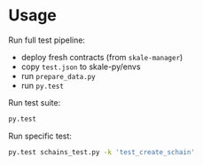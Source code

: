 # Usage

Run full test pipeline:

-   deploy fresh contracts (from `skale-manager`)
-   copy `test.json` to skale-py/envs
-   run `prepare_data.py`
-   run `py.test`

Run test suite:

```bash
py.test
```

Run specific test:

```bash
py.test schains_test.py -k 'test_create_schain'
```

